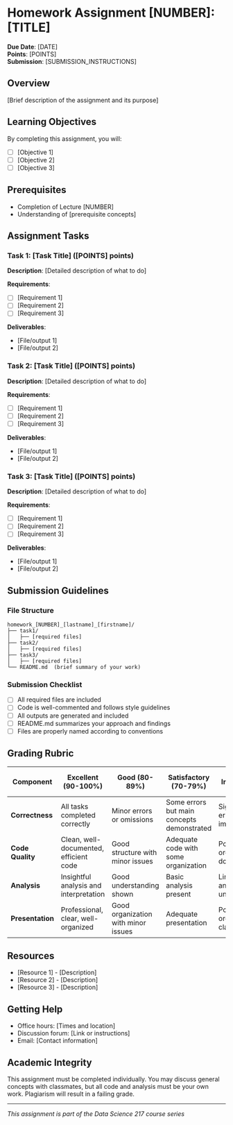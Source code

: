 # Homework Assignment [NUMBER]: [TITLE]

**Due Date**: [DATE]  
**Points**: [POINTS]  
**Submission**: [SUBMISSION_INSTRUCTIONS]

## Overview

[Brief description of the assignment and its purpose]

## Learning Objectives

By completing this assignment, you will:

- [ ] [Objective 1]
- [ ] [Objective 2]
- [ ] [Objective 3]

## Prerequisites

- Completion of Lecture [NUMBER]
- Understanding of [prerequisite concepts]

## Assignment Tasks

### Task 1: [Task Title] ([POINTS] points)

**Description**: [Detailed description of what to do]

**Requirements**:
- [ ] [Requirement 1]
- [ ] [Requirement 2]
- [ ] [Requirement 3]

**Deliverables**:
- [File/output 1]
- [File/output 2]

### Task 2: [Task Title] ([POINTS] points)

**Description**: [Detailed description of what to do]

**Requirements**:
- [ ] [Requirement 1]
- [ ] [Requirement 2]
- [ ] [Requirement 3]

**Deliverables**:
- [File/output 1]
- [File/output 2]

### Task 3: [Task Title] ([POINTS] points)

**Description**: [Detailed description of what to do]

**Requirements**:
- [ ] [Requirement 1]
- [ ] [Requirement 2]
- [ ] [Requirement 3]

**Deliverables**:
- [File/output 1]
- [File/output 2]

## Submission Guidelines

### File Structure
```
homework_[NUMBER]_[lastname]_[firstname]/
├── task1/
│   ├── [required files]
├── task2/
│   ├── [required files]
├── task3/
│   ├── [required files]
└── README.md  (brief summary of your work)
```

### Submission Checklist
- [ ] All required files are included
- [ ] Code is well-commented and follows style guidelines
- [ ] All outputs are generated and included
- [ ] README.md summarizes your approach and findings
- [ ] Files are properly named according to conventions

## Grading Rubric

| Component | Excellent (90-100%) | Good (80-89%) | Satisfactory (70-79%) | Needs Improvement (60-69%) | Unsatisfactory (0-59%) |
|-----------|-------------------|---------------|---------------------|---------------------------|----------------------|
| **Correctness** | All tasks completed correctly | Minor errors or omissions | Some errors but main concepts demonstrated | Significant errors in implementation | Major errors or incomplete |
| **Code Quality** | Clean, well-documented, efficient code | Good structure with minor issues | Adequate code with some organization | Poor organization or documentation | Difficult to understand or non-functional |
| **Analysis** | Insightful analysis and interpretation | Good understanding shown | Basic analysis present | Limited analysis or understanding | Little to no analysis |
| **Presentation** | Professional, clear, well-organized | Good organization with minor issues | Adequate presentation | Poor organization or clarity | Difficult to follow |

## Resources

- [Resource 1] - [Description]
- [Resource 2] - [Description]
- [Resource 3] - [Description]

## Getting Help

- Office hours: [Times and location]
- Discussion forum: [Link or instructions]
- Email: [Contact information]

## Academic Integrity

This assignment must be completed individually. You may discuss general concepts with classmates, but all code and analysis must be your own work. Plagiarism will result in a failing grade.

---

*This assignment is part of the Data Science 217 course series*